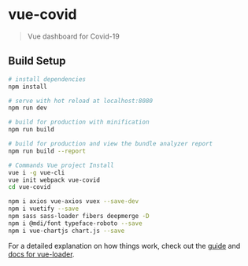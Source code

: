 # vue-covid

> Vue dashboard for Covid-19

## Build Setup

``` bash
# install dependencies
npm install

# serve with hot reload at localhost:8080
npm run dev

# build for production with minification
npm run build

# build for production and view the bundle analyzer report
npm run build --report

# Commands Vue project Install
vue i -g vue-cli
vue init webpack vue-covid
cd vue-covid

npm i axios vue-axios vuex --save-dev
npm i vuetify --save
npm sass sass-loader fibers deepmerge -D
npm i @mdi/font typeface-roboto --save
npm i vue-chartjs chart.js --save
```

For a detailed explanation on how things work, check out the [guide](http://vuejs-templates.github.io/webpack/) and [docs for vue-loader](http://vuejs.github.io/vue-loader).
